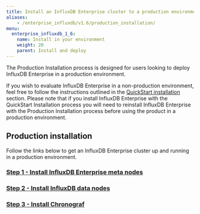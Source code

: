 ```yaml
---
title: Install an InfluxDB Enterprise cluster to a production environment
aliases:
    - /enterprise_influxdb/v1.6/production_installation/
menu:
  enterprise_influxdb_1_6:
    name: Install in your environment
    weight: 20
    parent: Install and deploy
---
```


The Production Installation process is designed for users looking to deploy
InfluxDB Enterprise in a production environment.

If you wish to evaluate InfluxDB Enterprise in a non-production
environment, feel free to follow the instructions outlined in the
[QuickStart installation](/enterprise_influxdb/v1.6/install-and-deploy/quickstart_installation) section.
Please note that if you install InfluxDB Enterprise with the QuickStart Installation process you
will need to reinstall InfluxDB Enterprise with the Production Installation
process before using the product in a production environment.


## Production installation

Follow the links below to get an InfluxDB Enterprise cluster up and running in a production environment.

### [Step 1 - Install InfluxDB Enterprise meta nodes](/enterprise_influxdb/v1.6/install-and-deploy/production_installation/meta_node_installation/)
### [Step 2 - Install InfluxDB data nodes](/enterprise_influxdb/v1.6/install-and-deploy/production_installation/data_node_installation/)
### [Step 3 - Install Chronograf](/enterprise_influxdb/v1.6/install-and-deploy/production_installation/chrono_install/)
